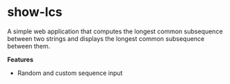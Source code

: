 # show-lcs

A simple web application that computes the longest common subsequence between two strings and displays the longest common subsequence between them.

**Features**
- Random and custom sequence input
